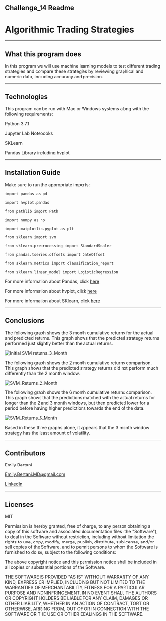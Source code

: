 ## Challenge_14 Readme

# Algorithmic Trading Strategies

---

## What this program does

In this program we will use machine learning models to test different trading strategies and compare these strategies by reviewing graphical and numeric data, including accuracy and precision.

---

## Technologies

This program can be run with Mac or Windows systems along with the following requirements:

Python 3.7.1

Jupyter Lab Notebooks

SKLearn

Pandas Library including hvplot



---


## Installation Guide

Make sure to run the appropriate imports:

`import pandas as pd`

`import hvplot.pandas`

`from pathlib import Path`

`import numpy as np`

`import matplotlib.pyplot as plt`

`from sklearn import svm`

`from sklearn.preprocessing import StandardScaler`

`from pandas.tseries.offsets import DateOffset`

`from sklearn.metrics import classification_report`

`from sklearn.linear_model import LogisticRegression`


For more information about Pandas, click [here](https://pandas.pydata.org/)

For more information about hvplot, click [here](https://hvplot.holoviz.org/)

For more information about SKlearn, click [here](https://scikit-learn.org/stable/)


---


## Conclusions


The following graph shows the 3 month cumulative returns for the actual and predicted returns. This graph shows that the predicted strategy returns performed just slightly better than the actual returns.

![Initial SVM returns_3_Month](https://github.com/EmilyBertani/Challenge_14/blob/main/Challenge_14_Starter_Code/SVM_strategy_returns_3_month.png)


The following graph shows the 2 month cumulative returns comparison. This graph shows that the predicted strategy returns did not perform much differently than the 2 month window.

![SVM_Returns_2_Month](https://github.com/EmilyBertani/Challenge_14/blob/main/Challenge_14_Starter_Code/SVM_2_month_returns.png)


The following graph shows the 6 month cumulative returns comparison. This graph shows that the predictions matched with the actual returns for longer than the 2 and 3 month windows, but then predicted lower for a period before having higher predictions towards the end of the data. 

![SVM_Returns_6_Month](https://github.com/EmilyBertani/Challenge_14/blob/main/Challenge_14_Starter_Code/SVM_6_month_returns.png)


Based in these three graphs alone, it appears that the 3 month window strategy has the least amount of volatility.

---


## Contributors

Emily Bertani

Emily.Bertani.MD@gmail.com

[LinkedIn](https://www.linkedin.com/feed/)

---

## Licenses

MIT

Permission is hereby granted, free of charge, to any person obtaining a copy of this software and associated documentation files (the "Software"), to deal in the Software without restriction, including without limitation the rights to use, copy, modify, merge, publish, distribute, sublicense, and/or sell copies of the Software, and to permit persons to whom the Software is furnished to do so, subject to the following conditions:

The above copyright notice and this permission notice shall be included in all copies or substantial portions of the Software.

THE SOFTWARE IS PROVIDED "AS IS", WITHOUT WARRANTY OF ANY KIND, EXPRESS OR IMPLIED, INCLUDING BUT NOT LIMITED TO THE WARRANTIES OF MERCHANTABILITY, FITNESS FOR A PARTICULAR PURPOSE AND NONINFRINGEMENT. IN NO EVENT SHALL THE AUTHORS OR COPYRIGHT HOLDERS BE LIABLE FOR ANY CLAIM, DAMAGES OR OTHER LIABILITY, WHETHER IN AN ACTION OF CONTRACT, TORT OR OTHERWISE, ARISING FROM, OUT OF OR IN CONNECTION WITH THE SOFTWARE OR THE USE OR OTHER DEALINGS IN THE SOFTWARE.

